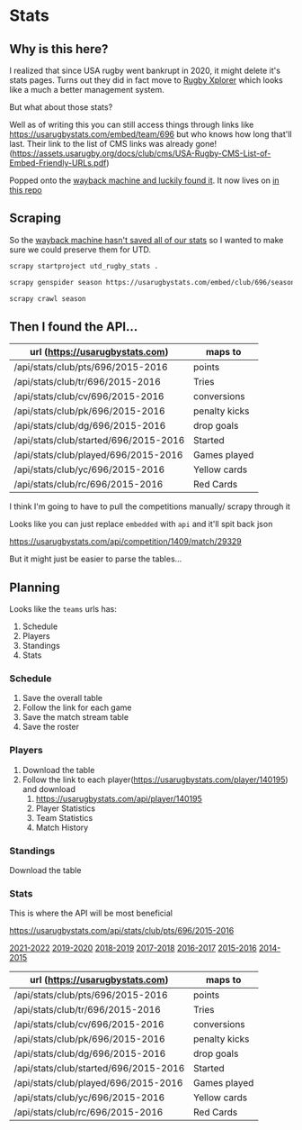 # Stats

## Why is this here?

I realized that since USA rugby went bankrupt in 2020, it might delete it's stats pages. Turns out they did in fact move to [Rugby Xplorer](https://xplorer.rugby/) which looks like a much a better management system.

But what about those stats?

Well as of writing this you can still access things through links like https://usarugbystats.com/embed/team/696 but who knows how long that'll last. Their link to the list of CMS links was already gone! (https://assets.usarugby.org/docs/club/cms/USA-Rugby-CMS-List-of-Embed-Friendly-URLs.pdf)

Popped onto the [wayback machine and luckily found it](https://web.archive.org/web/20220303101800/https://assets.usarugby.org/docs/club/cms/USA-Rugby-CMS-List-of-Embed-Friendly-URLs.pdf). It now lives on [in this repo](./USA-Rugby-CMS-List-of-Embed-Friendly-URLs.pdf)

## Scraping

So the [wayback machine hasn't saved all of our stats](https://web.archive.org/web/*/https://usarugbystats.com/embed/team/696*) so I wanted to make sure we could preserve them for UTD.

```sh
scrapy startproject utd_rugby_stats .
```

```sh
scrapy genspider season https://usarugbystats.com/embed/club/696/season/
```

```sh
scrapy crawl season
```

## Then I found the API...

| url (https://usarugbystats.com)       | maps to       |
| ------------------------------------- | ------------- |
| /api/stats/club/pts/696/2015-2016     | points        |
| /api/stats/club/tr/696/2015-2016      | Tries         |
| /api/stats/club/cv/696/2015-2016      | conversions   |
| /api/stats/club/pk/696/2015-2016      | penalty kicks |
| /api/stats/club/dg/696/2015-2016      | drop goals    |
| /api/stats/club/started/696/2015-2016 | Started       |
| /api/stats/club/played/696/2015-2016  | Games played  |
| /api/stats/club/yc/696/2015-2016      | Yellow cards  |
| /api/stats/club/rc/696/2015-2016      | Red Cards     |

I think I'm going to have to pull the competitions manually/ scrapy through it

Looks like you can just replace `embedded` with `api` and it'll spit back json

https://usarugbystats.com/api/competition/1409/match/29329

But it might just be easier to parse the tables...

## Planning

Looks like the `teams` urls has:

1. Schedule
2. Players
3. Standings
4. Stats

### Schedule

1. Save the overall table
2. Follow the link for each game
3. Save the match stream table
4. Save the roster

### Players

1. Download the table
2. Follow the link to each player(https://usarugbystats.com/player/140195) and download
   1. https://usarugbystats.com/api/player/140195
   2. Player Statistics
   3. Team Statistics
   4. Match History

### Standings

Download the table

### Stats

This is where the API will be most beneficial

https://usarugbystats.com/api/stats/club/pts/696/2015-2016


[2021-2022](https://usarugbystats.com/team/696/season/2021-2022)
[2019-2020](https://usarugbystats.com/team/696/season/2019-2020)
[2018-2019](https://usarugbystats.com/team/696/season/2018-2019)
[2017-2018](https://usarugbystats.com/team/696/season/2017-2018)
[2016-2017](https://usarugbystats.com/team/696/season/2016-2017)
[2015-2016](https://usarugbystats.com/team/696/season/2015-2016)
[2014-2015](https://usarugbystats.com/team/696/season/2014-2015)


| url (https://usarugbystats.com)       | maps to       |
| ------------------------------------- | ------------- |
| /api/stats/club/pts/696/2015-2016     | points        |
| /api/stats/club/tr/696/2015-2016      | Tries         |
| /api/stats/club/cv/696/2015-2016      | conversions   |
| /api/stats/club/pk/696/2015-2016      | penalty kicks |
| /api/stats/club/dg/696/2015-2016      | drop goals    |
| /api/stats/club/started/696/2015-2016 | Started       |
| /api/stats/club/played/696/2015-2016  | Games played  |
| /api/stats/club/yc/696/2015-2016      | Yellow cards  |
| /api/stats/club/rc/696/2015-2016      | Red Cards     |
